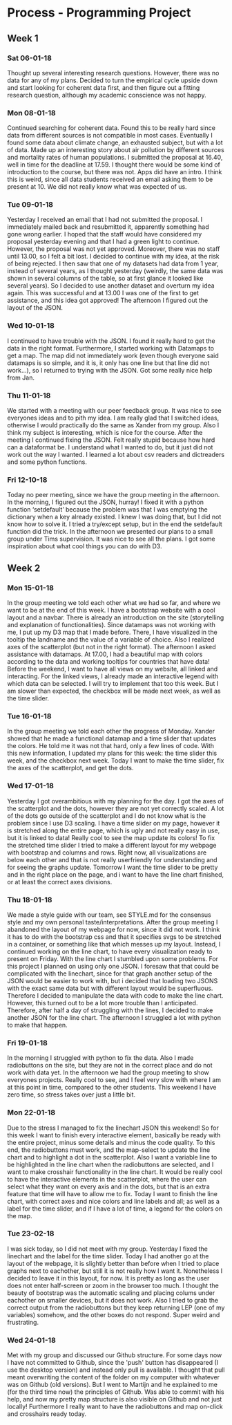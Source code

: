 # Process - Programming Project

## Week 1

### Sat 06-01-18
Thought up several interesting research questions. However, there was no data for any of my plans. Decided to turn the empirical cycle upside down and start looking for coherent data first, and then figure out a fitting research question, although my academic conscience was not happy. 

### Mon 08-01-18
Continued searching for coherent data. Found this to be really hard since data from different sources is not compatible in most cases. Eventually I found some data about climate change, an exhausted subject, but with a lot of data. Made up an interesting story about air pollution by different sources and mortality rates of human populations. I submitted the proposal at 16.40, well in time for the deadline at 17.59. 
I thought there would be some kind of introduction to the course, but there was not. Apps did have an intro. I think this is weird, since all data students received an email asking them to be present at 10. We did not really know what was expected of us. 

### Tue 09-01-18
Yesterday I received an email that I had not submitted the proposal. I immediately mailed back and resubmitted it, apparently something had gone wrong earlier. I hoped that the staff would have considered my proposal yesterday evening and that I had a green light to continue. However, the proposal was not yet approved. Moreover, there was no staff until 13.00, so I felt a bit lost. I decided to continue with my idea, at the risk of being rejected. I then saw that one of my datasets had data from 1 year, instead of several years, as I thought yesterday (weirdly, the same data was shown in several columns of the table, so at first glance it looked like several years). So I decided to use another dataset and overturn my idea again. This was successful and at 13.00 I was one of the first to get assistance, and this idea got approved! The afternoon I figured out the layout of the JSON.

### Wed 10-01-18
I continued to have trouble with the JSON. I found it really hard to get the data in the right format. Furthermore, I started working with Datamaps to get a map. The map did not immediately work (even though everyone said datamaps is so simple, and it is, it only has one line but that line did not work…), so I returned to trying with the JSON. Got some really nice help from Jan. 

### Thu 11-01-18
We started with a meeting with our peer feedback group. It was nice to see everyones ideas and to pith my idea. I am really glad that I switched ideas, otherwise I would practically do the same as Xander from my group. Also I think my subject is interesting, which is nice for the course. After the meeting I continued fixing the JSON. Felt really stupid because how hard can a dataformat be. I understand what I wanted to do, but it just did not work out the way I wanted. I learned a lot about csv readers and dictreaders and some python functions.

### Fri 12-10-18
Today no peer meeting, since we have the group meeting in the afternoon. In the morning, I figured out the JSON, hurray! I fixed it with a python function ‘setdefault’ because the problem was that I was emptying the dictionary when a key already existed. I knew I was doing that, but I did not know how to solve it. I tried a try/except setup, but in the end the setdefault function did the trick. In the afternoon we presented our plans to a small group under Tims supervision. It was nice to see all the plans. I got some inspiration about what cool things you can do with D3.

## Week 2

### Mon 15-01-18
In the group meeting we told each other what we had so far, and where we want to be at the end of this week. I have a bootstrap website with a cool layout and a navbar. There is already an introduction on the site (storytelling and explanation of functionalities). Since datamaps was not working with me, I put up my D3 map that I made before. There, I have visualized in the tooltip the landname and the value of a variable of choice. Also I realized axes of the scatterplot (but not in the right format). The afternoon I asked assistance with datamaps. At 17.00, I had a beautiful map with colors according to the data and working tooltips for countries that have data! Before the weekend, I want to have all views on my website, all linked and interacting. For the linked views, I already made an interactive legend with which data can be selected. I will try to implement that too this week. But I am slower than expected, the checkbox will be made next week, as well as the time slider.

### Tue 16-01-18
In the group meeting we told each other the progress of Monday. Xander showed that he made a functional datamap and a time slider that updates the colors. He told me it was not that hard, only a few lines of code. With this new information, I updated my plans for this week: the time slider this week, and the checkbox next week. Today I want to make the time slider, fix the axes of the scatterplot, and get the dots. 

### Wed 17-01-18
Yesterday I got overambitious with my planning for the day. I got the axes of the scatterplot and the dots, however they are not yet correctly scaled. A lot of the dots go outside of the scatterplot and I do not know what is the problem since I use D3 scaling. I have a time slider on my page, however it is stretched along the entire page, which is ugly and not really easy in use, but it is linked to data! Really cool to see the map update its colors! To fix the stretched time slider I tried to make a different layout for my webpage with bootstrap and columns and rows. Right now, all visualizations are below each other and that is not really userfriendly for understanding and for seeing the graphs update. Tomorrow I want the time slider to be pretty and in the right place on the page, and i want to have the line chart finished, or at least the correct axes divisions. 

### Thu 18-01-18
We made a style guide with our team, see STYLE.md for the consensus style and my own personal taste/interpretations. After the group meeting I abandoned the layout of my webpage for now, since it did not work. I think it has to do with the bootstrap css and that it specifies svgs to be stretched in a container, or something like that which messes up my layout. Instead, I continued working on the line chart, to have every visualization ready to present on Friday. With the line chart I stumbled upon some problems. For this project I planned on using only one JSON. I foresaw that that could be complicated with the linechart, since for that graph another setup of the JSON would be easier to work with, but i decided that loading two JSONS with the exact same data but with different layout would be superfluous. Therefore I decided to manipulate the data with code to make the line chart. However, this turned out to be a lot more trouble than I anticipated. Therefore, after half a day of struggling with the lines, I decided to make another JSON for the line chart. The afternoon I struggled a lot with python to make that happen.

### Fri 19-01-18
In the morning I struggled with python to fix the data. Also I made radiobuttons on the site, but they are not in the correct place and do not work with data yet. In the afternoon we had the group meeting to show everyones projects. Really cool to see, and I feel very slow with where I am at this point in time, compared to the other students. This weekend I have zero time, so stress takes over just a little bit.

### Mon 22-01-18
Due to the stress I managed to fix the linechart JSON this weekend! So for this week I want to finish every interactive element, basically be ready with the entire project, minus some details and minus the code quality. To this end, the radiobuttons must work, and the map-select to update the line chart and to highlight a dot in the scatterplot. Also I want a variable line to be highlighted in the line chart when the radiobuttons are selected, and I want to make crosshair functionality in the line chart. It would be really cool to have the interactive elements in the scatterplot, where the user can select what they want on every axis and in the dots, but that is an extra feature that time will have to allow me to fix. Today I want to finish the line chart, with correct axes and nice colors and line labels and all; as well as a label for the time slider, and if I have a lot of time, a legend for the colors on the map.

### Tue 23-02-18
I was sick today, so I did not meet with my group. Yesterday I fixed the linechart and the label for the time slider. Today I had another go at the layout of the webpage, it is slightly better than before when I tried to place graphs next to eachother, but still it is not really how I want it. Nonetheless I decided to leave it in this layout, for now. It is pretty as long as the user does not enter half-screen or zoom in the browser too much. I thought the beauty of bootstrap was the automatic scaling and placing colums under eachother on smaller devices, but it does not work. Also I tried to grab the correct output from the radiobuttons but they keep returning LEP (one of my variables) somehow, and the other boxes do not respond. Super weird and frustrating.

### Wed 24-01-18
Met with my group and discussed our Github structure. For some days now I have not committed to Github, since the 'push' button has disappeared (I use the desktop version) and instead only pull is available. I thought that pull meant overwriting the content of the folder on my computer with whatever was on Github (old versions). But I went to Martijn and he explained to me (for the third time now) the principles of Github. Was able to commit with his help, and now my pretty map structure is also visible on Github and not just locally! Furthermore I really want to have the radiobuttons and map on-click and crosshairs ready today. 

